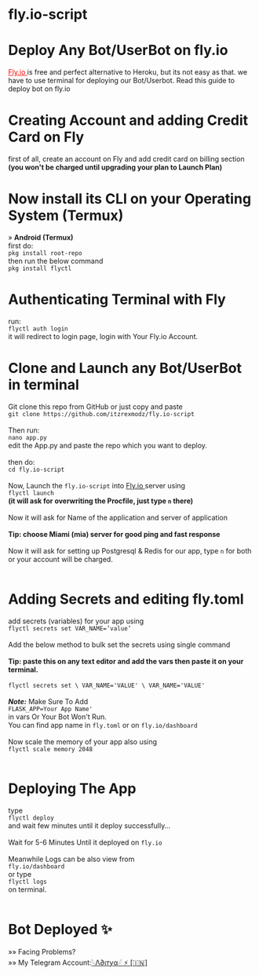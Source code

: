 # fly.io-script

# Deploy Any Bot/UserBot on fly.io

<a style="color:red;" href="https://fly.io/"> Fly.io </a> is free and perfect alternative to Heroku, but its not easy as that. 
we have to use terminal for deploying our Bot/Userbot. 
Read this guide to deploy bot on fly.io

# Creating Account and adding Credit Card on Fly
first of all, create an account on Fly and add credit card on billing section 
<b>(you won't be charged until upgrading your plan to Launch Plan) </b>

# Now install its CLI on your Operating System (Termux)
» <b>Android (Termux)</b><br>
first do:<br>
`pkg install root-repo` <br>
then run the below command <br>
`pkg install flyctl`

# Authenticating Terminal with Fly
run: <br>`flyctl auth login` <br>it will redirect to login page, login with Your Fly.io Account.

# Clone and Launch any Bot/UserBot in terminal
Git clone this repo from GitHub or just copy and paste <br>
`git clone https://github.com/itzrexmodz/fly.io-script` <br><br>
Then run: <br>
`nano app.py` <br> edit the App.py and paste the repo which you want to deploy. <br><br>
then do: <br> `cd fly.io-script` <br><br>
Now, Launch the `fly.io-script` into <a href="https://fly.io"> Fly.io </a> server using <br> `flyctl launch`<br> 
<b>(it will ask for overwriting the Procfile, just type `n` there) </b><br><br>
Now it will ask for Name of the application and server of application<br><br>
<b>Tip: choose Miami (mia) server for good ping and fast response</b><br><br>
Now it will ask for setting up Postgresql & Redis for our app, type `n` for both or your account will be charged.<br><br>
# Adding Secrets and editing fly.toml
add secrets (variables) for your app using<br> `flyctl secrets set VAR_NAME=’value’` <br><br>
Add the below method to bulk set the secrets using single command <br><br>
<b>Tip: paste this on any text editor and add the vars then paste it on your terminal.</b><br><br>
`flyctl secrets set \ VAR_NAME='VALUE' \ VAR_NAME='VALUE'` <br><br>
<i><b>Note:</i></b> Make Sure To Add <br>`FLASK_APP=Your App Name'` <br> in vars Or Your Bot Won't Run.<br>
You can find app name in `fly.toml` or on `fly.io/dashboard`<br><br>
Now scale the memory of your app also using<br>`flyctl scale memory 2048`<br><br>
# Deploying The App
type<br>`flyctl deploy`<br>and wait few minutes until it deploy successfully…<br><br>
Wait for 5-6 Minutes Until it deployed on `fly.io`<br><br>
Meanwhile Logs can be also view from <br>`fly.io/dashboard`<br> or type<br>`flyctl logs`<br>on terminal.<br><br>
# Bot Deployed ✨
»» Facing Problems?<br>
»» My Telegram Account:<a href="https://telegram.dog/Was_Aditya">𓆩Λ∂ιтуα𓆪 ⚡ [🇮🇳]</a>

